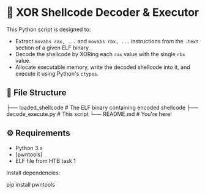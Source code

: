 # 🔐 XOR Shellcode Decoder & Executor

This Python script is designed to:
- Extract `movabs rax, ...` and `movabs rbx, ...` instructions from the `.text` section of a given ELF binary.
- Decode the shellcode by XORing each `rax` value with the single `rbx` value.
- Allocate executable memory, write the decoded shellcode into it, and execute it using Python's `ctypes`.

## 📁 File Structure

├── loaded_shellcode # The ELF binary containing encoded shellcode
├── decode_execute.py # This script
└── README.md # You're here!


## ⚙️ Requirements

- Python 3.x
- [pwntools]
- ELF file from HTB task 1

Install dependencies:

pip install pwntools




